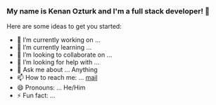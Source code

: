 ### My name is Kenan Ozturk and I'm a full stack developer! 👋


Here are some ideas to get you started:

- 🔭 I’m currently working on ...
- 🌱 I’m currently learning ...
- 👯 I’m looking to collaborate on ...
- 🤔 I’m looking for help with ...
- 💬 Ask me about ... Anything
- 📫 How to reach me: ... [mail](kenan.ozturk3@hotmail.com)
- 😄 Pronouns: ... He/Him
- ⚡ Fun fact: ...
